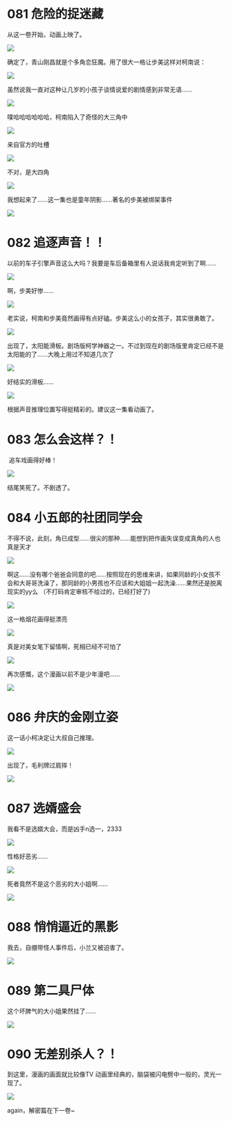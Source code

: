 # 081 危险的捉迷藏

从这一卷开始，动画上映了。

![](99%20Blogs/LynnBlog/docs/Readings/Manga/%E5%90%8D%E4%BE%A6%E6%8E%A2%E6%9F%AF%E5%8D%97/1438999ecc22f6677aa4fd5716db9114_MD5.png)

  

确定了，青山刚昌就是个多角恋狂魔。用了很大一格让步美这样对柯南说：

![](99%20Blogs/LynnBlog/docs/Readings/Manga/%E5%90%8D%E4%BE%A6%E6%8E%A2%E6%9F%AF%E5%8D%97/9e752843485a9b334124bdd41d9ac34c_MD5.png)

虽然说我一直对这种让几岁的小孩子谈情说爱的剧情感到非常无语……  

![](99%20Blogs/LynnBlog/docs/Readings/Manga/%E5%90%8D%E4%BE%A6%E6%8E%A2%E6%9F%AF%E5%8D%97/bf9532f2dc129d303778d682f206826c_MD5.png)

噗哈哈哈哈哈哈，柯南陷入了奇怪的大三角中

![](99%20Blogs/LynnBlog/docs/Readings/Manga/%E5%90%8D%E4%BE%A6%E6%8E%A2%E6%9F%AF%E5%8D%97/4739d71e56fa207a00a184c0f686bbe5_MD5.png)

来自官方的吐槽

![](99%20Blogs/LynnBlog/docs/Readings/Manga/%E5%90%8D%E4%BE%A6%E6%8E%A2%E6%9F%AF%E5%8D%97/e05e74d71dff2919d41ceb6fb7ce52ed_MD5.png)

不对，是大四角  

![](99%20Blogs/LynnBlog/docs/Readings/Manga/%E5%90%8D%E4%BE%A6%E6%8E%A2%E6%9F%AF%E5%8D%97/67488a7ac9a7fd5e60e51fcfed336429_MD5.png)

我想起来了……这一集也是童年阴影……著名的步美被绑架事件

![](99%20Blogs/LynnBlog/docs/Readings/Manga/%E5%90%8D%E4%BE%A6%E6%8E%A2%E6%9F%AF%E5%8D%97/7084909426477110611785cc94c31081_MD5.png)

# 082 追逐声音！！

以前的车子引擎声音这么大吗？我要是车后备箱里有人说话我肯定听到了啊……  

![](99%20Blogs/LynnBlog/docs/Readings/Manga/%E5%90%8D%E4%BE%A6%E6%8E%A2%E6%9F%AF%E5%8D%97/0c1cfb2257f6d6e31b3aa961773b572b_MD5.png)

啊，步美好惨……

![](99%20Blogs/LynnBlog/docs/Readings/Manga/%E5%90%8D%E4%BE%A6%E6%8E%A2%E6%9F%AF%E5%8D%97/1628f00df2bbe9780d2978f194f812c6_MD5.png)

老实说，柯南和步美竟然画得有点好磕。步美这么小的女孩子，其实很勇敢了。

![](99%20Blogs/LynnBlog/docs/Readings/Manga/%E5%90%8D%E4%BE%A6%E6%8E%A2%E6%9F%AF%E5%8D%97/d2c163c203f2a3f9e6b682b5e2328f2b_MD5.png)

出现了，太阳能滑板。剧场版柯学神器之一。不过到现在的剧场版里肯定已经不是太阳能的了……大晚上用过不知道几次了

![](99%20Blogs/LynnBlog/docs/Readings/Manga/%E5%90%8D%E4%BE%A6%E6%8E%A2%E6%9F%AF%E5%8D%97/5d7ece01805e57e0c2a626dc2b6be631_MD5.png)

好结实的滑板……

![](99%20Blogs/LynnBlog/docs/Readings/Manga/%E5%90%8D%E4%BE%A6%E6%8E%A2%E6%9F%AF%E5%8D%97/6ec03364b9cf2bf548edba89eabde033_MD5.png)

根据声音推理位置写得挺精彩的。建议这一集看动画了。

# 083 怎么会这样？！

 追车戏画得好棒！

![](99%20Blogs/LynnBlog/docs/Readings/Manga/%E5%90%8D%E4%BE%A6%E6%8E%A2%E6%9F%AF%E5%8D%97/014f207a7b1dab43df193d37ddc55ae6_MD5.png)

结尾笑死了。不剧透了。

# **084 小五郎的社团同学会**

不得不说，此刻，角已成型……很尖的那种……能想到把作画失误变成真角的人也真是天才

![](99%20Blogs/LynnBlog/docs/Readings/Manga/%E5%90%8D%E4%BE%A6%E6%8E%A2%E6%9F%AF%E5%8D%97/3a68b508366188bdfafaf916b63fd022_MD5.png)

啊这……没有哪个爸爸会同意的吧……按照现在的思维来讲，如果同龄的小女孩不会和大哥哥洗澡了，那同龄的小男孩也不应该和大姐姐一起洗澡……果然还是脱离现实的yy么 （不打码肯定审核不给过的，已经打好了)  

![](99%20Blogs/LynnBlog/docs/Readings/Manga/%E5%90%8D%E4%BE%A6%E6%8E%A2%E6%9F%AF%E5%8D%97/6b4f6b6ce86ec343b7150561f467e163_MD5.png)

  

这一格烟花画得挺漂亮  

![](99%20Blogs/LynnBlog/docs/Readings/Manga/%E5%90%8D%E4%BE%A6%E6%8E%A2%E6%9F%AF%E5%8D%97/28dbeb27dcb7f559df380f9a56395e93_MD5.png)

真是对美女笔下留情啊，死相已经不可怕了

![](99%20Blogs/LynnBlog/docs/Readings/Manga/%E5%90%8D%E4%BE%A6%E6%8E%A2%E6%9F%AF%E5%8D%97/69db779cb9dceddabc286d3fc30e4006_MD5.png)

再次感慨，这个漫画以前不是少年漫吧……

![](99%20Blogs/LynnBlog/docs/Readings/Manga/%E5%90%8D%E4%BE%A6%E6%8E%A2%E6%9F%AF%E5%8D%97/0120bd6df4c0a277ea5f9a78349e05aa_MD5.png)

# 086 弁庆的金刚立姿

这一话小柯决定让大叔自己推理。

![](99%20Blogs/LynnBlog/docs/Readings/Manga/%E5%90%8D%E4%BE%A6%E6%8E%A2%E6%9F%AF%E5%8D%97/a28324b6f14b7f27a65378aff42fe463_MD5.png)

出现了，毛利牌过肩摔！

![](99%20Blogs/LynnBlog/docs/Readings/Manga/%E5%90%8D%E4%BE%A6%E6%8E%A2%E6%9F%AF%E5%8D%97/ec6af8282dc117eadc4b15d866bd70d1_MD5.png)

# 087 选婿盛会

我看不是选婿大会，而是凶手n选一，2333  

![](99%20Blogs/LynnBlog/docs/Readings/Manga/%E5%90%8D%E4%BE%A6%E6%8E%A2%E6%9F%AF%E5%8D%97/b3c67a91697ed65effcd7ae853b514dc_MD5.png)

性格好恶劣……  

![](99%20Blogs/LynnBlog/docs/Readings/Manga/%E5%90%8D%E4%BE%A6%E6%8E%A2%E6%9F%AF%E5%8D%97/bcd0396ed0c396346642077c27e57a1e_MD5.png)

死者竟然不是这个恶劣的大小姐啊……

![](99%20Blogs/LynnBlog/docs/Readings/Manga/%E5%90%8D%E4%BE%A6%E6%8E%A2%E6%9F%AF%E5%8D%97/42813543ad6d18c8ff39fe91973793c7_MD5.png)

# 088 悄悄逼近的黑影

我去，自绷带怪人事件后，小兰又被迫害了。

![](99%20Blogs/LynnBlog/docs/Readings/Manga/%E5%90%8D%E4%BE%A6%E6%8E%A2%E6%9F%AF%E5%8D%97/e3f7073a9aa9b46dc7fa26de2e179058_MD5.png)

# 089 第二具尸体

这个坏脾气的大小姐果然挂了……

![](99%20Blogs/LynnBlog/docs/Readings/Manga/%E5%90%8D%E4%BE%A6%E6%8E%A2%E6%9F%AF%E5%8D%97/01c76b400039575930693d968494a60e_MD5.png)

# 090 无差别杀人？！

到这里，漫画的画面就比较像TV 动画里经典的，脑袋被闪电劈中一般的，灵光一现了。

![](99%20Blogs/LynnBlog/docs/Readings/Manga/%E5%90%8D%E4%BE%A6%E6%8E%A2%E6%9F%AF%E5%8D%97/a48171b725d0eb9ccb4a4e03743510aa_MD5.png)

again，解密篇在下一卷~